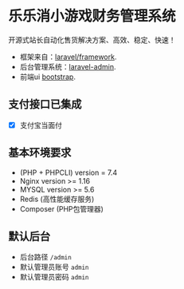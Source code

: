 <p align="center"><img alt="" src="https://pub-1b210677db5842d59948e44d3e1ae5d5.r2.dev/2025/05/b9a0da0cd28113354184a1eb59c8eab8.jpg"/>

# 乐乐消小游戏财务管理系统

开源式站长自动化售货解决方案、高效、稳定、快速！

- 框架来自：[laravel/framework](https://github.com/laravel/laravel).
- 后台管理系统：[laravel-admin](https://laravel-admin.org/).
- 前端ui [bootstrap](https://getbootstrap.com/).

## 支付接口已集成
- [x] 支付宝当面付

## 基本环境要求

- (PHP + PHPCLI) version = 7.4
- Nginx version >= 1.16
- MYSQL version >= 5.6
- Redis (高性能缓存服务)
- Composer (PHP包管理器)

## 默认后台

- 后台路径 `/admin`
- 默认管理员账号 `admin`
- 默认管理员密码 `admin`
